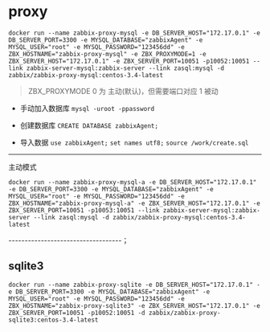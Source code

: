 # proxy

`docker run --name zabbix-proxy-mysql -e DB_SERVER_HOST="172.17.0.1" -e DB_SERVER_PORT=3300 -e MYSQL_DATABASE="zabbixAgent" -e MYSQL_USER="root" -e MYSQL_PASSWORD="123456dd" -e ZBX_HOSTNAME="zabbix-proxy-mysql" -e ZBX_PROXYMODE=1 -e ZBX_SERVER_HOST="172.17.0.1" -e ZBX_SERVER_PORT=10051 -p10052:10051 --link zabbix-server-mysql:zabbix-server --link zasql:mysql -d zabbix/zabbix-proxy-mysql:centos-3.4-latest`

> ZBX_PROXYMODE 0 为 主动(默认)，但需要端口对应 1 被动

+ 手动加入数据库
`mysql -uroot -ppassword`

+ 创建数据库
`CREATE DATABASE zabbixAgent;`

+ 导入数据
`use zabbixAgent;`
`set names utf8;`
`source /work/create.sql`

---------------------------
主动模式

`docker run --name zabbix-proxy-mysql-a -e DB_SERVER_HOST="172.17.0.1" -e DB_SERVER_PORT=3300 -e MYSQL_DATABASE="zabbixAgent" -e MYSQL_USER="root" -e MYSQL_PASSWORD="123456dd" -e ZBX_HOSTNAME="zabbix-proxy-mysql-a" -e ZBX_SERVER_HOST="172.17.0.1" -e ZBX_SERVER_PORT=10051 -p10053:10051 --link zabbix-server-mysql:zabbix-server --link zasql:mysql -d zabbix/zabbix-proxy-mysql:centos-3.4-latest`

-----------------------------------；

## sqlite3

`docker run --name zabbix-proxy-sqlite -e DB_SERVER_HOST="172.17.0.1" -e DB_SERVER_PORT=3300 -e MYSQL_DATABASE="zabbixAgent" -e MYSQL_USER="root" -e MYSQL_PASSWORD="123456dd" -e ZBX_HOSTNAME="zabbix-proxy-sqlite3" -e ZBX_SERVER_HOST="172.17.0.1" -e ZBX_SERVER_PORT=10051 -p10052:10051 -d zabbix/zabbix-proxy-sqlite3:centos-3.4-latest`
